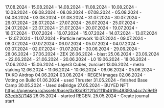 17.08.2024 -
15.08.2024 -
14.08.2024 -
11.08.2024 -
10.08.2024 -
10.08.2024 -
09.08.2024 -
08.08.2024 -
07.08.2024 -
05.08.2024 -
04.08.2024 -
03.08.2024 -
01.08.2024 -
31.07.2024 -
30.07.2024 -
29.07.2024 -
28.07.2024 -
27.07.2024 -
26.07.2024 -
25.07.2024 -
24.07.2024 -
23.07.2024 -
21.07.2024 - 
20.07.2024 - 
19.07.2024 - 
18.07.2024 - 
17.07.2024 - 
16.07.2024 - 
15.07.2024 - 
14.07.2024 - 
13.07.2024 - 
12.07.2024 - 
11.07.2024 - Particle network
10.07.2024 -
09.07.2024 -
08.07.2024 -
07.07.2024 -
06.07.2024 -
05.07.2024 -
04.07.2024 -
03.07.2024 -
02.07.2024 -
01.07.2024 -
30.06.2024 -
29.06.2024 -
28.06.2024 -
27.06.2024 - ZEX
26.06.2024 - blast
25.06.2024 - 
23.06.2024 - 
22.06.2024 - 
21.06.2024 - 
20.06.2024 - L0
19.06.2024 - 
18.06.2024 - 
17.06.2024 - 
15.06.2024 - Layer3 Cubes, zurciuet
13.06.2024 - mezo staking
12.06.2024 -
11.06.2024 -
10.06.2024 -
06.06.2024 -
05.06.2024 - TAIKO Airdrop
04.06.2024
03.06.2024 - REGEN images
02.06.2024 - Voting on Build
01.06.2024 - used Thruster
31.05.2024 - finished Base Camp
30.05.2024 - Used deBridge
27.05.2024 - BUYED NFT https://opensea.io/assets/base/0x93d9212fb2111b4619c48393a4cc2c9e1983edb3/7148
26.05.2024 - started REGEN.
25.05.2024 - Create journal start

